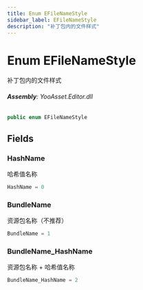 ```yaml
---
title: Enum EFileNameStyle
sidebar_label: EFileNameStyle
description: "补丁包内的文件样式"
---
```

# Enum EFileNameStyle
补丁包内的文件样式

###### **Assembly**: YooAsset.Editor.dll

```csharp title="Declaration"
public enum EFileNameStyle
```
## Fields
### HashName
哈希值名称

```csharp title="Declaration"
HashName = 0
```
### BundleName
资源包名称（不推荐）

```csharp title="Declaration"
BundleName = 1
```
### BundleName_HashName
资源包名称 + 哈希值名称

```csharp title="Declaration"
BundleName_HashName = 2
```
